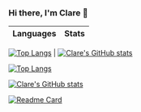 ### Hi there, I'm Clare 👋

<!-- [![Readme Card](https://github-readme-stats.vercel.app/api/pin/?username=devclarenjoki&repo=github-readme-stats)](https://github.com/anuraghazra/github-readme-stats) -->
Languages | Stats
:-:|:-:
[![Top Langs](https://github-readme-stats.vercel.app/api/top-langs/?username=devclarenjoki&hide_progress=true)](https://github.com/anuraghazra/github-readme-stats)
 |  [![Clare's GitHub stats](https://github-readme-stats.vercel.app/api?username=devclarenjoki&show_icons=true&theme=radical&count_private=true&hide=issues,contribs)](https://github.com/anuraghazra/github-readme-stats)

[![Top Langs](https://github-readme-stats.vercel.app/api/top-langs/?username=devclarenjoki&hide_progress=true)](https://github.com/anuraghazra/github-readme-stats)

 [![Clare's GitHub stats](https://github-readme-stats.vercel.app/api?username=devclarenjoki&show_icons=true&theme=radical&count_private=true&hide=issues,contribs)](https://github.com/anuraghazra/github-readme-stats)


<!-- [![Clare's GitHub stats](https://github-readme-stats.vercel.app/api?username=devclarenjoki&show_icons=true&theme=radical&count_private=true&hide=issues,contribs)](https://github.com/anuraghazra/github-readme-stats) -->

[![Readme Card](https://github-readme-stats.vercel.app/api/pin/?username=devclarenjoki&repo=react-SPA)](https://github.com/anuraghazra/github-readme-stats)


<!-- [![Harlok's wakatime stats](https://github-readme-stats.vercel.app/api/wakatime?username=devclarenjoki)](https://github.com/anuraghazra/github-readme-stats) -->






